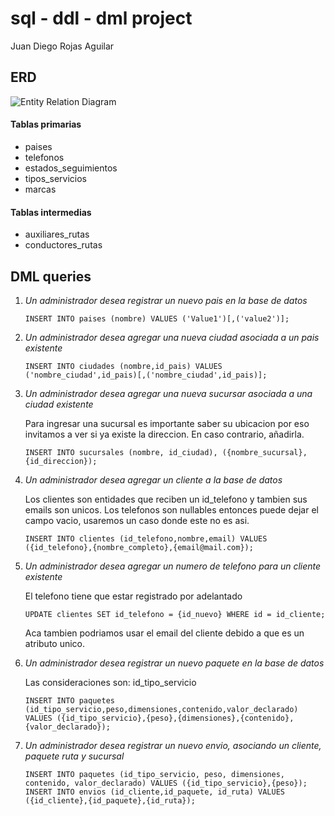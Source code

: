 # sql - ddl - dml project

Juan Diego Rojas Aguilar

## ERD

![Entity Relation Diagram](ERDDiagram.jpg)

#### Tablas primarias

- paises
- telefonos
- estados_seguimientos
- tipos_servicios
- marcas

#### Tablas intermedias

- auxiliares_rutas
- conductores_rutas

## DML queries

1. _Un administrador desea registrar un nuevo pais en la base de datos_

   ```
   INSERT INTO paises (nombre) VALUES ('Value1')[,('value2')];
   ```

2. _Un administrador desea agregar una nueva ciudad asociada a un pais existente_

   ```
   INSERT INTO ciudades (nombre,id_pais) VALUES ('nombre_ciudad',id_pais)[,('nombre_ciudad',id_pais)];
   ```

3. _Un administrador desea agregar una nueva sucursar asociada a una ciudad existente_

   Para ingresar una sucursal es importante saber su ubicacion por eso invitamos a ver si ya existe la direccion. En caso contrario, añadirla.

   ```
   INSERT INTO sucursales (nombre, id_ciudad), ({nombre_sucursal}, {id_direccion});
   ```

4. _Un administrador desea agregar un cliente a la base de datos_

   Los clientes son entidades que reciben un id_telefono y tambien sus emails son unicos. Los telefonos son nullables entonces puede dejar el campo vacio, usaremos un caso donde este no es asi.

   ```
   INSERT INTO clientes (id_telefono,nombre,email) VALUES ({id_telefono},{nombre_completo},{email@mail.com});
   ```

5. _Un administrador desea agregar un numero de telefono para un cliente existente_

   El telefono tiene que estar registrado por adelantado
   ```
   UPDATE clientes SET id_telefono = {id_nuevo} WHERE id = id_cliente;
   ```

   Aca tambien podriamos usar el email del cliente debido a que es un atributo unico.

6. _Un administrador desea registrar un nuevo paquete en la base de datos_

   Las consideraciones son: id_tipo_servicio

   ```
   INSERT INTO paquetes (id_tipo_servicio,peso,dimensiones,contenido,valor_declarado) VALUES ({id_tipo_servicio},{peso},{dimensiones},{contenido},{valor_declarado});
   ```
7. _Un administrador desea registrar un nuevo envio, asociando un cliente, paquete ruta y sucursal_

   ```
   INSERT INTO paquetes (id_tipo_servicio, peso, dimensiones, contenido, valor_declarado) VALUES ({id_tipo_servicio},{peso});
   INSERT INTO envios (id_cliente,id_paquete, id_ruta) VALUES ({id_cliente},{id_paquete},{id_ruta});
   ```
   